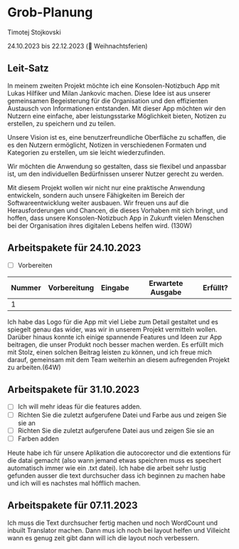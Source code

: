 # Grob-Planung

Timotej Stojkovski

24.10.2023 bis 22.12.2023 (🎄 Weihnachtsferien)

## Leit-Satz

In meinem zweiten Projekt möchte ich eine Konsolen-Notizbuch App mit Lukas Hilfiker und Milan Jankovic machen. Diese Idee ist aus unserer gemeinsamen Begeisterung für die Organisation und den effizienten Austausch von Informationen entstanden. Mit dieser App möchten wir den Nutzern eine einfache, aber leistungsstarke Möglichkeit bieten, Notizen zu erstellen, zu speichern und zu teilen.

Unsere Vision ist es, eine benutzerfreundliche Oberfläche zu schaffen, die es den Nutzern ermöglicht, Notizen in verschiedenen Formaten und Kategorien zu erstellen, um sie leicht wiederzufinden. 

Wir möchten die Anwendung so gestalten, dass sie flexibel und anpassbar ist, um den individuellen Bedürfnissen unserer Nutzer gerecht zu werden.

Mit diesem Projekt wollen wir nicht nur eine praktische Anwendung entwickeln, sondern auch unsere Fähigkeiten im Bereich der Softwareentwicklung weiter ausbauen. Wir freuen uns auf die Herausforderungen und Chancen, die dieses Vorhaben mit sich bringt, und hoffen, dass unsere Konsolen-Notizbuch App in Zukunft vielen Menschen bei der Organisation ihres digitalen Lebens helfen wird. (130W)

## Arbeitspakete für 24.10.2023

- [ ] Vorbereiten

| Nummer | Vorbereitung | Eingabe | Erwartete Ausgabe | Erfüllt? |
| ------ | ------------ | ------- | ----------------- | -------- |
| 1      |              |         |                   |          |

Ich habe das Logo für die App mit viel Liebe zum Detail gestaltet und es spiegelt genau das wider, was wir in unserem Projekt vermitteln wollen. Darüber hinaus konnte ich einige spannende Features und Ideen zur App beitragen, die unser Produkt noch besser machen werden. Es erfüllt mich mit Stolz, einen solchen Beitrag leisten zu können, und ich freue mich darauf, gemeinsam mit dem Team weiterhin an diesem aufregenden Projekt zu arbeiten.(64W)

## Arbeitspakete für 31.10.2023

 - [ ] Ich will mehr ideas für die features adden.
 - [ ] Richten Sie die zuletzt aufgerufene Datei und Farbe aus und zeigen Sie sie an
 - [ ] Richten Sie die zuletzt aufgerufene Datei aus und zeigen Sie sie an
 - [ ] Farben adden

Heute habe ich für unsere Aplikation die autocorector und die extentions für die datai gemacht (also wann jemand etwas speichren muss es spechert automatisch immer wie ein .txt datei). Ich habe die arbeit sehr lustig gefunden ausser die text durchsucher
 dass ich beginnen zu machen habe und ich will es nachstes mal höfflich machen.

 ## Arbeitspakete für 07.11.2023

Ich muss die Text durchsucher fertig machen und noch WordCount und inbuilt Translator machen. Dann mus ich noch bei layout helfen und Villeicht wann es genug zeit gibt dann will ich die layout noch verbessern.



 
